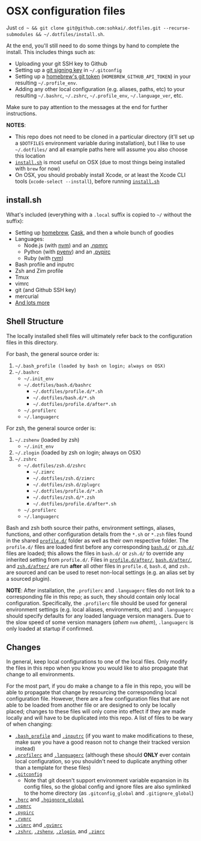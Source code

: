OSX configuration files
=======================

Just `cd ~ && git clone git@github.com:sohkai/.dotfiles.git --recurse-submodules && ~/.dotfiles/install.sh`.

At the end, you'll still need to do some things by hand to complete the install. This includes
things such as:

- Uploading your git SSH key to Github
- Setting up a [git signing key](https://git-scm.com/book/en/v2/Git-Tools-Signing-Your-Work) in
  `~/.gitconfig`
- Setting up a [homebrew's git token](https://gist.github.com/christopheranderton/8644743)
  (`HOMEBREW_GITHUB_API_TOKEN`) in your resulting `~/.profile_env`.
- Adding any other local configuration (e.g. aliases, paths, etc) to your resulting `~/.bashrc`,
  `~/.zshrc`, `~/.profile_env`, `~/.language_ver`, etc.

Make sure to pay attention to the messages at the end for further instructions.

**NOTES**:

- This repo does not need to be cloned in a particular directory (it'll set up a `$DOTFILES`
  environment variable during installation), but I like to use `~/.dotfiles/` and all example paths
  here will assume you also choose this location
- [`install.sh`](./install.sh) is most useful on OSX (due to most things being installed with
  `brew` for now)
- On OSX, you should probably install Xcode, or at least the Xcode CLI tools
  (`xcode-select --install`), before running [`install.sh`](./install.sh)


install.sh
----------

What's included (everything with a `.local` suffix is copied to `~/` without the suffix):

- Setting up [homebrew](http://brew.sh/), [Cask](https://caskroom.github.io/), and then a whole
  bunch of goodies
- Languages:
    - Node.js (with [nvm](https://github.com/creationix/nvm)) and an [.npmrc](./.npmrc)
    - Python (with [pyenv](https://github.com/yyuu/pyenv)) and an [.pypirc](./.pypirc)
    - Ruby (with [rvm](https://rvm.io/))
- Bash profile and inputrc
- Zsh and Zim profile
- Tmux
- vimrc
- git (and Github SSH key)
- mercurial
- [And lots more](./install.sh)


Shell Structure
---------------

The locally installed shell files will ultimately refer back to the configuration files in this
directory.

For bash, the general source order is:

1. `~/.bash_profile (loaded by bash on login; always on OSX)`
1. `~/.bashrc`
    - `~/.init_env`
    - `~/.dotfiles/bash.d/bashrc`
        - `~/.dotfiles/profile.d/*.sh`
        - `~/.dotfiles/bash.d/*.sh`
        - `~/.dotfiles/profile.d/after*.sh`
    - `~/.profilerc`
    - `~/.languagerc`

For zsh, the general source order is:

1. `~/.zshenv` (loaded by zsh)
    - `~/.init_env`
1. `~/.zlogin` (loaded by zsh on login; always on OSX)
1. `~/.zshrc`
    - `~/.dotfiles/zsh.d/zshrc`
        - `~/.zimrc`
        - `~/.dotfiles/zsh.d/zimrc`
        - `~/.dotfiles/zsh.d/zplugrc`
        - `~/.dotfiles/profile.d/*.sh`
        - `~/.dotfiles/zsh.d/*.zsh`
        - `~/.dotfiles/profile.d/after*.sh`
    - `~/.profilerc`
    - `~/.languagerc`

Bash and zsh both source their paths, environment settings, aliases, functions, and other
configuration details from the `*.sh` or `*.zsh` files found in the shared
[`profile.d/`](./profile.d/) folder as well as their own respective folder. The `profile.d/` files
are loaded first before any corresponding [`bash.d/`](./bash.d/) or [`zsh.d/`](./zsh.d/) files are
loaded; this allows the files in `bash.d/` or `zsh.d/` to override any inherited setting from
`profile.d/`. Files in [`profile.d/after/`](./profile.d/after/), [`bash.d/after/`](./bash.d/after/),
and [`zsh.d/after/`](./zsh.d/after/) are run **after** all other files in `profile.d`, `bash.d`, and
`zsh.` are sourced and can be used to reset non-local settings (e.g. an alias set by a sourced
plugin).

**NOTE**: After installation, the `.profilerc` and `.languagerc` files do not link to a
corresponding file in this repo; as such, they should contain only local configuration.
Specifically, the `.profilerc` file should be used for general environment settings (e.g. local
aliases, environments, etc) and `.languagerc` should specify defaults for any loaded language
version managers. Due to the slow speed of some version managers (*ahem* `nvm` *ahem*),
`.languagerc` is only loaded at startup if confirmed.


Changes
-------

In general, keep local configurations to one of the local files. Only modify the files in this repo
when you know you would like to also propagate that change to all environments.

For the most part, if you do make a change to a file in this repo, you will be able to propagate
that change by resourcing the corresponding local configuration file. However, there are a few
configuration files that are not able to be loaded from another file or are designed to only be
locally placed; changes to these files will only come into effect if they are made locally and will
have to be duplicated into this repo. A list of files to be wary of when changing:

* [`.bash_profile`](./bash.d/bash_profile.local) and [`.inputrc`](./bash.d/inputrc.local) (if you
  want to make modifications to these, make sure you have a good reason not to change their tracked
  version instead)
* [`.profilerc`](./profile.d/profilerc.local) and [`.languagerc`](./profile.d/languagerc.local)
  (although these should **ONLY** ever contain local configuration, so you shouldn't need to
  duplicate anything other than a template for these files)
* [`.gitconfig`](./git.d/gitconfig.local)
    - Note that git doesn't support environment variable expansion in its config files, so the
      global config and ignore files are also symlinked to the home directory (as
      `.gitconfig_global` and `.gitignore_global`)
* [`.hgrc`](./hg.d/hgrc.local) and [`.hgignore_global`](./hg.d/hgignore_global.local)
* [`.npmrc`](./node.d/npmrc.local)
* [`.pypirc`](./python.d/pypirc.local)
* [`.rvmrc`](./ruby.d/rvmrc.local)
* [`.vimrc`](./vim.d/vimrc.local) and [`.gvimrc`](./vim.d/gvimrc.local)
* [`.zshrc`](./zsh.d/zshrc.local), [`.zshenv`](./zsh.d/zshev.local),
  [`.zlogin`](./zsh.d/zlogin.local), and [`.zimrc`](./zsh.d/zimrc.local)
